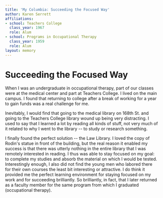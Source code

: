 ```yaml
---
title: 'My Columbia: Succeeding the Focused Way'
author: Karen Serrett
affiliations:
- school: Teachers College
  class_year: 1967
  role: Alum
- school: Programs in Occupational Therapy
  class_year: 1959
  role: Alum
layout: memory
---
```


# Succeeding the Focused Way

When I was an undergraduate in occupational therapy, part of our classes were at the medical center and part at Teachers College. I lived on the main campus.  I found that returning to college after a break of working for a year to gain funds was a real challenge for me.

Inevitably, I would find that going to the medical library on 168th St. and going to the Teachers College library wound up being very distracting.  I used to say that I learned a lot by reading all kinds of stuff, not very much of it related to why I went to the library -- to study or research something.

I finally found the perfect solution -- the Law Library.  I loved the copy of Rodin's statue in front of the building, but the real reason it enabled my success is that there was utterly nothing in the entire library that I was remotely interested in reading.  I thus was able to stay focused on my goal: to complete my studies and absorb the material on which I would be tested.  Interestingly enough, I also did not find the young men who labored there for their own courses the least bit interesting or attractive.  I do think it provided me the perfect learning environment for staying focused on my work and for succeeding brilliantly.  So brilliantly, in fact, that I later returned as a faculty member for the same program from which I graduated (occupational therapy).
